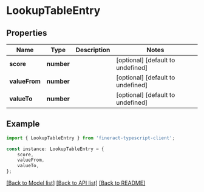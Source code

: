 # LookupTableEntry


## Properties

Name | Type | Description | Notes
------------ | ------------- | ------------- | -------------
**score** | **number** |  | [optional] [default to undefined]
**valueFrom** | **number** |  | [optional] [default to undefined]
**valueTo** | **number** |  | [optional] [default to undefined]

## Example

```typescript
import { LookupTableEntry } from 'fineract-typescript-client';

const instance: LookupTableEntry = {
    score,
    valueFrom,
    valueTo,
};
```

[[Back to Model list]](../README.md#documentation-for-models) [[Back to API list]](../README.md#documentation-for-api-endpoints) [[Back to README]](../README.md)
